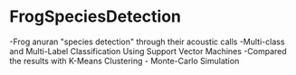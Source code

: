 # FrogSpeciesDetection

-Frog anuran "species detection" through their acoustic calls
-Multi-class and Multi-Label Classification Using Support Vector Machines
-Compared the results with K-Means Clustering - Monte-Carlo Simulation
